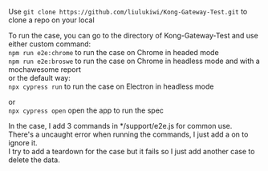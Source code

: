 Use  ```git clone https://github.com/liulukiwi/Kong-Gateway-Test.git``` to clone a repo on your local  

To run the case, you can go to the directory of Kong-Gateway-Test and use either custom command:  
```npm run e2e:chrome``` to run the case on Chrome in headed mode  
```npm run e2e:broswe``` to run the case on Chrome in headless mode and with a mochawesome report  
or the default way:  
```npx cypress run```  to run the case on Electron in headless mode

or  
```npx cypress open``` open the app to run the spec


In the case, I add 3 commands in */support/e2e.js for common use.  
There's a uncaught error when running the commands, I just add a on to ignore it.  
I try to add a teardown for the case but it fails so I just add another case to delete the data.
